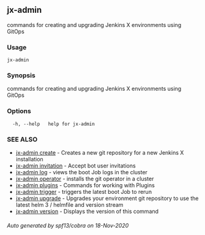 ## jx-admin

commands for creating and upgrading Jenkins X environments using GitOps

### Usage

```
jx-admin
```

### Synopsis

commands for creating and upgrading Jenkins X environments using GitOps

### Options

```
  -h, --help   help for jx-admin
```

### SEE ALSO

* [jx-admin create](jx-admin_create.md)	 - Creates a new git repository for a new Jenkins X installation
* [jx-admin invitation](jx-admin_invitation.md)	 - Accept bot user invitations
* [jx-admin log](jx-admin_log.md)	 - views the boot Job logs in the cluster
* [jx-admin operator](jx-admin_operator.md)	 - installs the git operator in a cluster
* [jx-admin plugins](jx-admin_plugins.md)	 - Commands for working with Plugins
* [jx-admin trigger](jx-admin_trigger.md)	 - triggers the latest boot Job to rerun
* [jx-admin upgrade](jx-admin_upgrade.md)	 - Upgrades your environment git repository to use the latest helm 3 / helmfile and version stream
* [jx-admin version](jx-admin_version.md)	 - Displays the version of this command

###### Auto generated by spf13/cobra on 18-Nov-2020
